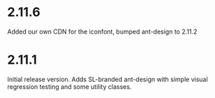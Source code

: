 # 2.11.6

Added our own CDN for the iconfont, bumped ant-design to 2.11.2

# 2.11.1

Initial release version. Adds SL-branded ant-design with simple visual regression testing and some utility classes.
